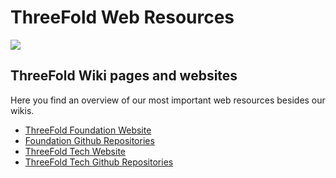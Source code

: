 # ThreeFold Web Resources

![](https://images.unsplash.com/photo-1506452819137-0422416856b8?ixlib=rb-0.3.5&ixid=eyJhcHBfaWQiOjEyMDd9&s=35c3a22e647b11004efd8135de82164c&auto=format&fit=crop&w=1266&q=80)

## ThreeFold Wiki pages and websites
Here you find an overview of our most important web resources besides our wikis.

- [ThreeFold Foundation Website](/foundation/web_resources/foundation.md)
- [Foundation Github Repositories](https://github.com/threefoldfoundation?page=1)
- [ThreeFold Tech Website](/foundation/web_resources/tech.md)
- [ThreeFold Tech Github Repositories](https://github.com/threefoldtech)